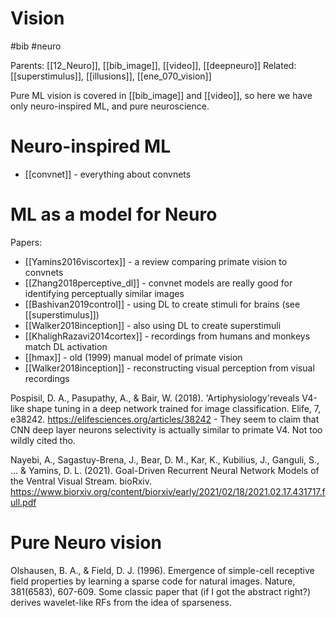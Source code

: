# Vision

#bib #neuro

Parents: [[12_Neuro]], [[bib_image]], [[video]], [[deepneuro]]
Related: [[superstimulus]], [[illusions]], [[ene_070_vision]]

Pure ML vision is covered in [[bib_image]] and [[video]], so here we have only neuro-inspired ML, and pure neuroscience.

# Neuro-inspired ML

* [[convnet]] - everything about convnets

# ML as a model for Neuro

Papers:
* [[Yamins2016viscortex]] - a review comparing primate vision to convnets
* [[Zhang2018perceptive_dl]] - convnet models are really good for identifying perceptually similar images
* [[Bashivan2019control]] - using DL to create stimuli for brains (see [[superstimulus]])
* [[Walker2018inception]] - also using DL to create superstimuli
* [[KhalighRazavi2014cortex]] - recordings from humans and monkeys match DL activation
* [[hmax]] - old (1999) manual model of primate vision
* [[Walker2018inception]] - reconstructing visual perception from visual recordings



Pospisil, D. A., Pasupathy, A., & Bair, W. (2018). 'Artiphysiology'reveals V4-like shape tuning in a deep network trained for image classification. Elife, 7, e38242. https://elifesciences.org/articles/38242 - They seem to claim that CNN deep layer neurons selectivity is actually similar to primate V4. Not too wildly cited tho.

Nayebi, A., Sagastuy-Brena, J., Bear, D. M., Kar, K., Kubilius, J., Ganguli, S., ... & Yamins, D. L. (2021). Goal-Driven Recurrent Neural Network Models of the Ventral Visual Stream. bioRxiv. https://www.biorxiv.org/content/biorxiv/early/2021/02/18/2021.02.17.431717.full.pdf

# Pure Neuro vision

Olshausen, B. A., & Field, D. J. (1996). Emergence of simple-cell receptive field properties by learning a sparse code for natural images. Nature, 381(6583), 607-609.
Some classic paper that (if I got the abstract right?) derives wavelet-like RFs from the idea of sparseness.